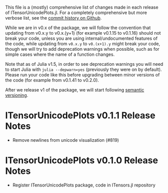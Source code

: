 This file is a (mostly) comprehensive list of changes made in each release of ITensorUnicodePlots.jl. For a completely comprehensive but more verbose list, see the [commit history on Github](https://github.com/ITensor/ITensors.jl/commits/main/ITensorUnicodePlots).

While we are in v0.x of the package, we will follow the convention that updating from v0.x.y to v0.x.(y+1) (for example v0.1.15 to v0.1.16) should not break your code, unless you are using internal/undocumented features of the code, while updating from `v0.x.y` to `v0.(x+1).y` might break your code, though we will try to add deprecation warnings when possible, such as for simple cases where the name of a function changes.

Note that as of Julia v1.5, in order to see deprecation warnings you will need to start Julia with `julia --depwarn=yes` (previously they were on by default). Please run your code like this before upgrading between minor versions of the code (for example from v0.1.41 to v0.2.0).

After we release v1 of the package, we will start following [semantic versioning](https://semver.org).

ITensorUnicodePlots v0.1.1 Release Notes
==============================

- Remove newlines from unicode visualization (#819)

ITensorUnicodePlots v0.1.0 Release Notes
==============================

- Register ITensorUnicodePlots package, code in ITensors.jl repository
